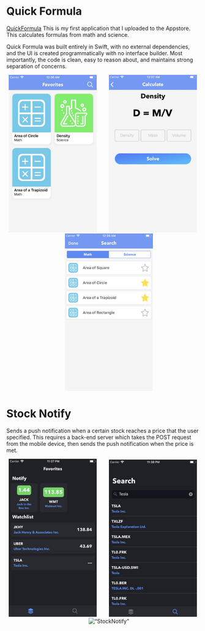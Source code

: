 # Quick Formula
[QuickFormula](https://github.com/PJ-1997/Formula) This is my first application that I uploaded to the Appstore. This calculates formulas from math and science.

Quick Formula was built entirely in Swift, with no external dependencies, and the UI is created programmatically with no interface builder. Most importantly, the code is clean, easy to reason about, and maintains strong separation of concerns.

<p align="center">
<img src="Images/QuickFormula/Favorites.jpg" width="230"  title="QuickFormula">&nbsp;&nbsp;&nbsp;&nbsp;&nbsp;&nbsp;&nbsp;&nbsp;<img src="Images/QuickFormula/Calculate.jpg" width="230" title=“QuickFormula”>&nbsp;&nbsp;&nbsp;&nbsp;&nbsp;&nbsp;&nbsp;&nbsp<img src="Images/QuickFormula/Search.jpg" width="230"  title="Quick Formula">
</p>

# Stock Notify
Sends a push notification when a certain stock reaches a price that the user specified. This requires a back-end server which takes the POST request from the mobile device, then sends the push notification when the price is met.


<p align="center">
<img src="Images/StockNotify/Favorites.jpg" width="230"  title=“StockNotify”>&nbsp;&nbsp;&nbsp;&nbsp;&nbsp;&nbsp;&nbsp;&nbsp;<img src="Images/StockNotify/Search.jpg" width="230" title=“StockNotify”>&nbsp;&nbsp;&nbsp;&nbsp;&nbsp;&nbsp;&nbsp;&nbsp;<img src="Images/StockNotify/Demo.gif" width="228" title=“StockNotify”>
</p>
